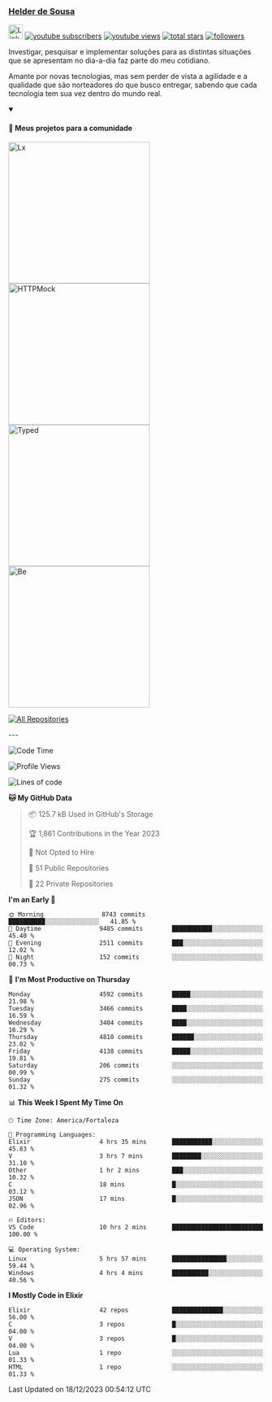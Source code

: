 <p align="left">
<a href="https://github.com/andridus">
    <h3>Helder de Sousa</h3></a>
</p>


<p align="left">
 <a href="https://linkedin.com/in/helder-de-sousa">
    <img height="28px" alt="Linkedin" title="Helder de Sousa" src="https://img.shields.io/badge/-linkedin-blue?style=flat-square&logo=Linkedin&logoColor=white&link=https://www.linkedin.com/in/helder-de-sousa""/></a>
  <a href="https://www.youtube.com/@vocedesenvolvedor?sub_confirmation=1">
    <img alt="youtube subscribers" title="Inscreva-se no canal Você, desenvolvedor" src="https://custom-icon-badges.demolab.com/youtube/channel/subscribers/UCh-qOj_p5CY_AfuR7fEYbwA?color=%23E05D44&label=V0CÊ,%20 DESENVOLVEDOR&logo=video&logoColor=white&style=for-the-badge&labelColor=CE4630""/></a>
  <a href="https://www.youtube.com/@vocedesenvolvedor">
    <img alt="youtube views" title="YouTube Visualizações" src="https://custom-icon-badges.demolab.com/youtube/channel/views/UCh-qOj_p5CY_AfuR7fEYbwA?color=%23E1AD0E&logo=video&logoColor=white&style=for-the-badge&labelColor=C79600"/></a>
  <a href="https://github.com/andridus?tab=repositories&sort=stargazers">
    <img alt="total stars" title="Total de Estrelas no GitHub" src="https://custom-icon-badges.demolab.com/github/stars/andridus?color=55960c&style=for-the-badge&labelColor=488207&logo=star"/></a>
  <a href="https://github.com/andridus?tab=followers">
    <img alt="followers" title="Siga-me on Github" src="https://custom-icon-badges.demolab.com/github/followers/andridus?color=236ad3&labelColor=1155ba&style=for-the-badge&logo=person-add&label=Follow&logoColor=white"/></a>
</p>

<p align="left">
 Investigar, pesquisar e implementar soluções para as distintas situações que se apresentam no dia-a-dia faz parte do meu cotidiano.

Amante por novas tecnologias, mas sem perder de vista a agilidade e a qualidade que são norteadores do que busco entregar, sabendo que cada tecnologia tem sua vez dentro do mundo real.
</p>


<details open>
  <summary><h4>📘 Meus projetos para a comunidade</h4></summary>

  <p align="left">
    <a href="https://github.com/andridus/lx"><img width="278" src="https://denvercoder1-github-readme-stats.vercel.app/api/pin/?username=andridus&repo=lx&theme=default&show_icons=true" alt="Lx"></a>
    <a href="https://github.com/andridus/httpmock"><img width="278" src="https://denvercoder1-github-readme-stats.vercel.app/api/pin/?username=andridus&repo=httpmock&theme=default&show_icons=true" alt="HTTPMock"></a>
    <a href="https://github.com/andridus/typed"><img width="278" src="https://denvercoder1-github-readme-stats.vercel.app/api/pin/?username=andridus&repo=typed&theme=default&show_icons=true" alt="Typed"></a>
    <a href="https://github.com/andridus/bee"><img width="278" src="https://denvercoder1-github-readme-stats.vercel.app/api/pin/?username=andridus&repo=bee&theme=default&show_icons=true" alt="Be"></a>

  </p>

  <a href="https://github.com/andridus?tab=repositories&sort=stargazers"><img alt="All Repositories" title="All Repositories" src="https://custom-icon-badges.demolab.com/badge/-Clique%20aqui%20para%20todos%20os%20meus%20repos-efefef?style=for-the-badge&logoColor=black&logo=repo"/></a>
</details>
---

<!--START_SECTION:waka-->
![Code Time](http://img.shields.io/badge/Code%20Time-1%2C481%20hrs%2046%20mins-blue)

![Profile Views](http://img.shields.io/badge/Profile%20Views-18-blue)

![Lines of code](https://img.shields.io/badge/From%20Hello%20World%20I%27ve%20Written-8.5%20million%20lines%20of%20code-blue)

**🐱 My GitHub Data** 

> 📦 125.7 kB Used in GitHub's Storage 
 > 
> 🏆 1,861 Contributions in the Year 2023
 > 
> 🚫 Not Opted to Hire
 > 
> 📜 51 Public Repositories 
 > 
> 🔑 22 Private Repositories 
 > 
**I'm an Early 🐤** 

```text
🌞 Morning                8743 commits        ██████████░░░░░░░░░░░░░░░   41.85 % 
🌆 Daytime                9485 commits        ███████████░░░░░░░░░░░░░░   45.40 % 
🌃 Evening                2511 commits        ███░░░░░░░░░░░░░░░░░░░░░░   12.02 % 
🌙 Night                  152 commits         ░░░░░░░░░░░░░░░░░░░░░░░░░   00.73 % 
```
📅 **I'm Most Productive on Thursday** 

```text
Monday                   4592 commits        █████░░░░░░░░░░░░░░░░░░░░   21.98 % 
Tuesday                  3466 commits        ████░░░░░░░░░░░░░░░░░░░░░   16.59 % 
Wednesday                3404 commits        ████░░░░░░░░░░░░░░░░░░░░░   16.29 % 
Thursday                 4810 commits        ██████░░░░░░░░░░░░░░░░░░░   23.02 % 
Friday                   4138 commits        █████░░░░░░░░░░░░░░░░░░░░   19.81 % 
Saturday                 206 commits         ░░░░░░░░░░░░░░░░░░░░░░░░░   00.99 % 
Sunday                   275 commits         ░░░░░░░░░░░░░░░░░░░░░░░░░   01.32 % 
```


📊 **This Week I Spent My Time On** 

```text
🕑︎ Time Zone: America/Fortaleza

💬 Programming Languages: 
Elixir                   4 hrs 35 mins       ███████████░░░░░░░░░░░░░░   45.83 % 
V                        3 hrs 7 mins        ████████░░░░░░░░░░░░░░░░░   31.10 % 
Other                    1 hr 2 mins         ███░░░░░░░░░░░░░░░░░░░░░░   10.32 % 
C                        18 mins             █░░░░░░░░░░░░░░░░░░░░░░░░   03.12 % 
JSON                     17 mins             █░░░░░░░░░░░░░░░░░░░░░░░░   02.96 % 

🔥 Editors: 
VS Code                  10 hrs 2 mins       █████████████████████████   100.00 % 

💻 Operating System: 
Linux                    5 hrs 57 mins       ███████████████░░░░░░░░░░   59.44 % 
Windows                  4 hrs 4 mins        ██████████░░░░░░░░░░░░░░░   40.56 % 
```

**I Mostly Code in Elixir** 

```text
Elixir                   42 repos            ██████████████░░░░░░░░░░░   56.00 % 
C                        3 repos             █░░░░░░░░░░░░░░░░░░░░░░░░   04.00 % 
V                        3 repos             █░░░░░░░░░░░░░░░░░░░░░░░░   04.00 % 
Lua                      1 repo              ░░░░░░░░░░░░░░░░░░░░░░░░░   01.33 % 
HTML                     1 repo              ░░░░░░░░░░░░░░░░░░░░░░░░░   01.33 % 
```




 Last Updated on 18/12/2023 00:54:12 UTC
<!--END_SECTION:waka-->
